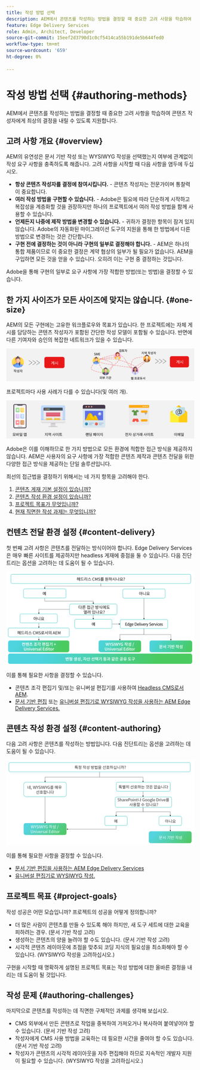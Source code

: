 ```yaml
---
title: 작성 방법 선택
description: AEM에서 콘텐츠를 작성하는 방법을 결정할 때 중요한 고려 사항을 학습하여 콘텐츠 작성자에게 최상의 결정을 내릴 수 있도록 지원합니다.
feature: Edge Delivery Services
role: Admin, Architect, Developer
source-git-commit: 15eef2d3790d1c0cf5414ca55b191de5b644fed0
workflow-type: tm+mt
source-wordcount: '659'
ht-degree: 0%

---
```



# 작성 방법 선택 {#authoring-methods}

AEM에서 콘텐츠를 작성하는 방법을 결정할 때 중요한 고려 사항을 학습하여 콘텐츠 작성자에게 최상의 결정을 내릴 수 있도록 지원합니다.

## 고려 사항 개요 {#overview}

AEM의 유연성은 문서 기반 작성 또는 WYSIWYG 작성을 선택했는지 여부에 관계없이 작성 요구 사항을 충족하도록 해줍니다. 고려 사항을 시작할 때 다음 사항을 염두에 두십시오.

* **항상 콘텐츠 작성자를 결정에 참여시킵니다.** - 콘텐츠 작성자는 전문가이며 통찰력이 중요합니다.
* **여러 작성 방법을 구현할 수 있습니다.** - Adobe은 필요에 따라 단순하게 시작하고 복잡성을 계층화할 것을 권장하지만 하나의 프로젝트에서 여러 작성 방법을 함께 사용할 수 있습니다.
* **언제든지 나중에 제작 방법을 변경할 수 있습니다.** - 귀하가 결정한 항목이 잠겨 있지 않습니다. Adobe의 자동화된 마이그레이션 도구의 지원을 통해 한 방법에서 다른 방법으로 변경하는 것은 간단합니다.
* **구현 전에 결정하는 것이 아니라 구현의 일부로 결정해야 합니다.** - AEM은 하나의 통합 제품이므로 이 중요한 결정은 계약 협상의 일부가 될 필요가 없습니다. AEM을 구입하면 모든 것을 얻을 수 있습니다. 오히려 이는 구현 중 결정하는 것입니다.

Adobe을 통해 구현의 일부로 요구 사항에 가장 적합한 방법(또는 방법)을 결정할 수 있습니다.

## 한 가지 사이즈가 모든 사이즈에 맞지는 않습니다. {#one-size}

AEM의 모든 구현에는 고유한 워크플로우와 목표가 있습니다. 한 프로젝트에는 자체 게시를 담당하는 콘텐츠 작성자가 포함된 간단한 작성 모델이 포함될 수 있습니다. 반면에 다른 기여자와 승인의 복잡한 네트워크가 있을 수 있습니다.

![다른 작성 워크플로](assets/authoring-workflows.png)

프로젝트마다 사용 사례가 다를 수 있습니다(및 여러 개).

![사용 사례](assets/use-cases.png)

Adobe은 이를 이해하므로 한 가지 방법으로 모든 환경에 적합한 접근 방식을 제공하지 않습니다. AEM은 사용자의 요구 사항에 가장 적합한 콘텐츠 제작과 콘텐츠 전달을 위한 다양한 접근 방식을 제공하는 단일 솔루션입니다.

최선의 접근법을 결정하기 위해서는 네 가지 항목을 고려해야 한다.

1. [콘텐츠 게재 기본 설정이 있습니까?](#content-delivery)
1. [콘텐츠 작성 환경 설정이 있습니까?](#content-authoring)
1. [프로젝트 목표가 무엇입니까?](#project-goals)
1. [현재 직면한 작성 과제는 무엇입니까?](#authoring-challenges)

## 컨텐츠 전달 환경 설정 {#content-delivery}

첫 번째 고려 사항은 콘텐츠를 전달하는 방식이어야 합니다. Edge Delivery Services은 매우 빠른 사이트를 제공하지만 headless 게재에 중점을 둘 수 있습니다. 다음 진단트리는 옵션을 고려하는 데 도움이 될 수 있습니다.

![콘텐츠 게재 결정 트리](assets/content-delivery-decision-tree.png)

이를 통해 필요한 사항을 결정할 수 있습니다.

* 콘텐츠 조각 편집기 및/또는 유니버설 편집기를 사용하여 [Headless CMS로서 AEM](/help/headless/introduction.md).
* [문서 기반 편집](/help/edge/docs/authoring.md) 또는 [유니버설 편집기로 WYSIWYG 작성을 사용하는 AEM Edge Delivery Services.](/help/edge/wysiwyg-authoring/authoring.md)

## 콘텐츠 작성 환경 설정 {#content-authoring}

다음 고려 사항은 콘텐츠를 작성하는 방법입니다. 다음 진단트리는 옵션을 고려하는 데 도움이 될 수 있습니다.

![콘텐츠 작성 결정 트리](assets/content-authoring-decision-tree.png)

이를 통해 필요한 사항을 결정할 수 있습니다.

* [문서 기반 편집을 사용하는 AEM Edge Delivery Services](/help/edge/docs/authoring.md)
* [유니버설 편집기로 WYSIWYG 작성.](/help/edge/wysiwyg-authoring/authoring.md)

## 프로젝트 목표 {#project-goals}

작성 성공은 어떤 모습입니까? 프로젝트의 성공을 어떻게 정의합니까?

* 더 많은 사람이 콘텐츠를 만들 수 있도록 해야 하지만, 새 도구 세트에 대한 교육을 피하려는 경우. (문서 기반 작성 고려)
* 생성하는 콘텐츠의 양을 늘려야 할 수도 있습니다. (문서 기반 작성 고려)
* 시각적 콘텐츠 레이아웃에 초점을 맞추되 코딩 지식의 필요성을 최소화해야 할 수 있습니다. (WYSIWYG 작성을 고려하십시오.)

구현을 시작할 때 명확하게 설명된 프로젝트 목표는 작성 방법에 대한 올바른 결정을 내리는 데 도움이 될 것입니다.

## 작성 문제 {#authoring-challenges}

마지막으로 콘텐츠를 작성하는 데 직면한 구체적인 과제를 생각해 보십시오.

* CMS 외부에서 만든 콘텐츠로 작업을 중복하여 가져오거나 복사하여 붙여넣어야 할 수 있습니다. (문서 기반 작성 고려)
* 작성자에게 CMS 사용 방법을 교육하는 데 필요한 시간을 줄여야 할 수도 있습니다. (문서 기반 작성 고려)
* 작성자가 콘텐츠의 시각적 레이아웃을 자주 편집해야 하므로 지속적인 개발자 지원이 필요할 수 있습니다. (WYSIWYG 작성을 고려하십시오.)
